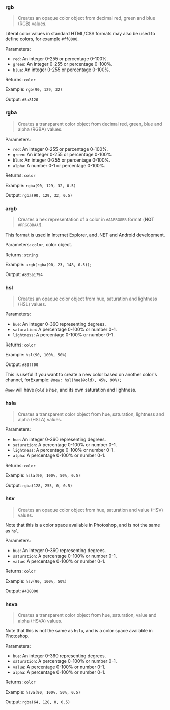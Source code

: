 ### rgb

> Creates an opaque color object from decimal red, green and blue (RGB) values.

Literal color values in standard HTML/CSS formats may also be used to define colors, for example `#ff0000`.

Parameters:
* `red`: An integer 0-255 or percentage 0-100%.
* `green`: An integer 0-255 or percentage 0-100%.
* `blue`: An integer 0-255 or percentage 0-100%.

Returns: `color`

Example: `rgb(90, 129, 32)`

Output: `#5a8120`


### rgba

> Creates a transparent color object from decimal red, green, blue and alpha (RGBA) values.

Parameters:

* `red`: An integer 0-255 or percentage 0-100%.
* `green`: An integer 0-255 or percentage 0-100%.
* `blue`: An integer 0-255 or percentage 0-100%.
* `alpha`: A number 0-1 or percentage 0-100%.

Returns: `color`

Example: `rgba(90, 129, 32, 0.5)`

Output: `rgba(90, 129, 32, 0.5)`


### argb

> Creates a hex representation of a color in `#AARRGGBB` format (**NOT** `#RRGGBBAA`!).

This format is used in Internet Explorer, and .NET and Android development.

Parameters: `color`, color object.

Returns: `string`

Example: `argb(rgba(90, 23, 148, 0.5));`

Output: `#805a1794`


### hsl

> Creates an opaque color object from hue, saturation and lightness (HSL) values.

Parameters:

* `hue`: An integer 0-360 representing degrees.
* `saturation`: A percentage 0-100% or number 0-1.
* `lightness`: A percentage 0-100% or number 0-1.

Returns: `color`

Example: `hsl(90, 100%, 50%)`

Output: `#80ff00`

This is useful if you want to create a new color based on another color's channel, forExample: `@new: hsl(hue(@old), 45%, 90%);`

`@new` will have `@old`'s *hue*, and its own saturation and lightness.


### hsla

> Creates a transparent color object from hue, saturation, lightness and alpha (HSLA) values.

Parameters:
* `hue`: An integer 0-360 representing degrees.
* `saturation`: A percentage 0-100% or number 0-1.
* `lightness`: A percentage 0-100% or number 0-1.
* `alpha`: A percentage 0-100% or number 0-1.

Returns: `color`

Example: `hsla(90, 100%, 50%, 0.5)`

Output: `rgba(128, 255, 0, 0.5)`


### hsv

> Creates an opaque color object from hue, saturation and value (HSV) values.

Note that this is a color space available in Photoshop, and is not the same as `hsl`.

Parameters:
* `hue`: An integer 0-360 representing degrees.
* `saturation`: A percentage 0-100% or number 0-1.
* `value`: A percentage 0-100% or number 0-1.

Returns: `color`

Example: `hsv(90, 100%, 50%)`

Output: `#408000`


### hsva

> Creates a transparent color object from hue, saturation, value and alpha (HSVA) values.

Note that this is not the same as `hsla`, and is a color space available in Photoshop.

Parameters:
* `hue`: An integer 0-360 representing degrees.
* `saturation`: A percentage 0-100% or number 0-1.
* `value`: A percentage 0-100% or number 0-1.
* `alpha`: A percentage 0-100% or number 0-1.

Returns: `color`

Example: `hsva(90, 100%, 50%, 0.5)`

Output: `rgba(64, 128, 0, 0.5)`
